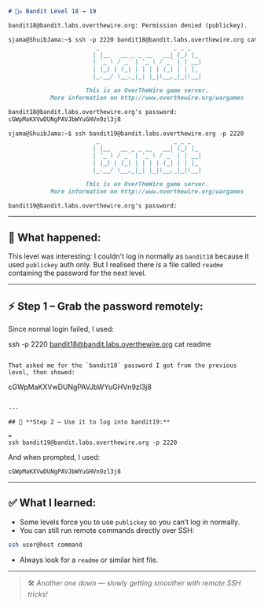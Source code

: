 ````markdown
# 🏴‍☠️ Bandit Level 18 → 19

bandit18@bandit.labs.overthewire.org: Permission denied (publickey).

sjama@ShuibJama:~$ ssh -p 2220 bandit18@bandit.labs.overthewire.org cat readme
                         _                     _ _ _
                        | |__   __ _ _ __   __| (_) |_
                        | '_ \ / _` | '_ \ / _` | | __|
                        | |_) | (_| | | | | (_| | | |_
                        |_.__/ \__,_|_| |_|\__,_|_|\__|

                      This is an OverTheWire game server.
            More information on http://www.overthewire.org/wargames

bandit18@bandit.labs.overthewire.org's password:
cGWpMaKXVwDUNgPAVJbWYuGHVn9zl3j8

sjama@ShuibJama:~$ ssh bandit19@bandit.labs.overthewire.org -p 2220
                         _                     _ _ _
                        | |__   __ _ _ __   __| (_) |_
                        | '_ \ / _` | '_ \ / _` | | __|
                        | |_) | (_| | | | | (_| | | |_
                        |_.__/ \__,_|_| |_|\__,_|_|\__|

                      This is an OverTheWire game server.
            More information on http://www.overthewire.org/wargames

bandit19@bandit.labs.overthewire.org's password:
````

---

## 🧩 **What happened:**

This level was interesting: I couldn't log in normally as `bandit18` because it used `publickey` auth only.
But I realised there *is* a file called `readme` containing the password for the next level.

---

## ⚡ **Step 1 – Grab the password remotely:**

Since normal login failed, I used:


ssh -p 2220 bandit18@bandit.labs.overthewire.org cat readme
```

That asked me for the `bandit18` password I got from the previous level, then showed:

```
cGWpMaKXVwDUNgPAVJbWYuGHVn9zl3j8
```

---

## 🔑 **Step 2 – Use it to log into bandit19:**

=
ssh bandit19@bandit.labs.overthewire.org -p 2220
```

And when prompted, I used:

```
cGWpMaKXVwDUNgPAVJbWYuGHVn9zl3j8
```

---

## ✅ **What I learned:**

* Some levels force you to use `publickey` so you can’t log in normally.
* You can still run remote commands directly over SSH:

```bash
ssh user@host command
```

* Always look for a `readme` or similar hint file.

---

> 🛠 *Another one down — slowly getting smoother with remote SSH tricks!*
